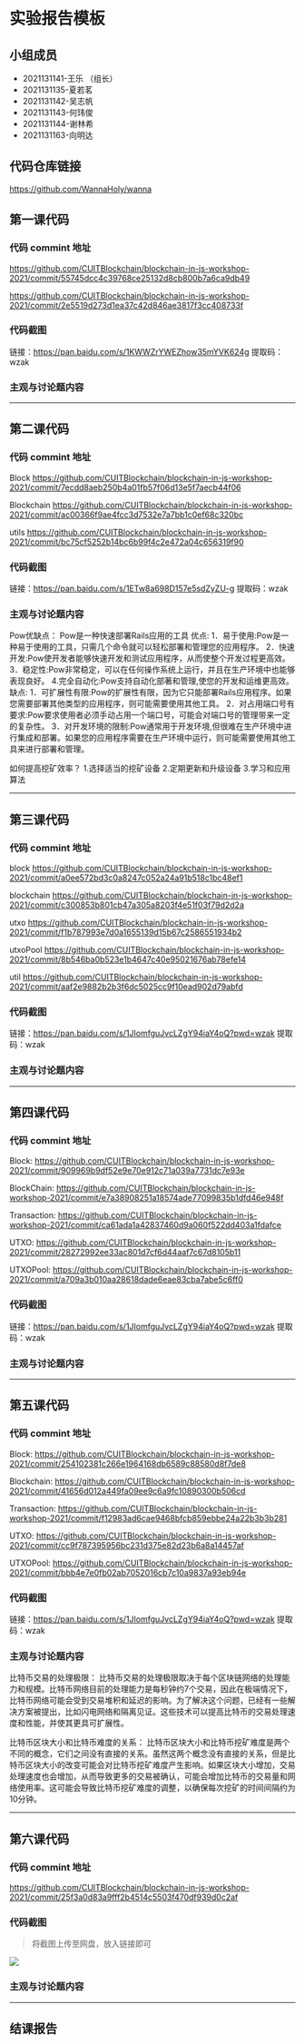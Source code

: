 # 实验报告模板

## 小组成员

- 2021131141-王乐 （组长）
- 2021131135-夏若茗
- 2021131142-吴志帆
- 2021131143-何玮俊
- 2021131144-谢林希
- 2021131163-向明达 


## 代码仓库链接

https://github.com/WannaHoly/wanna



## 第一课代码


### 代码 commint 地址

https://github.com/CUITBlockchain/blockchain-in-js-workshop-2021/commit/55745dcc4c39768ce25132d8cb800b7a6ca9db49

https://github.com/CUITBlockchain/blockchain-in-js-workshop-2021/commit/2e5519d273d1ea37c42d846ae3817f3cc408733f


### 代码截图

链接：https://pan.baidu.com/s/1KWWZrYWEZhow35mYVK624g 
提取码：wzak


### 主观与讨论题内容

---



## 第二课代码


### 代码 commint 地址

Block
https://github.com/CUITBlockchain/blockchain-in-js-workshop-2021/commit/7ecdd8aeb250b4a01fb57f06d13e5f7aecb44f06

Blockchain
https://github.com/CUITBlockchain/blockchain-in-js-workshop-2021/commit/ac00366f9ae4fcc3d7532e7a7bb1c0ef68c320bc

utils
https://github.com/CUITBlockchain/blockchain-in-js-workshop-2021/commit/bc75cf5252b14bc6b99f4c2e472a04c656319f90


### 代码截图

链接：https://pan.baidu.com/s/1ETw8a698D157e5sdZyZU-g 
提取码：wzak


### 主观与讨论题内容
Pow优缺点：
Pow是一种快速部署Rails应用的工具
优点:
1．易于使用:Pow是一种易于使用的工具，只需几个命令就可以轻松部署和管理您的应用程序。
2．快速开发:Pow使开发者能够快速开发和测试应用程序，从而使整个开发过程更高效。
3．稳定性:Pow非常稳定，可以在任何操作系统上运行，并且在生产环境中也能够表现良好。
4.完全自动化:Pow支持自动化部著和管理,使您的开发和运维更高效。
缺点:
1．可扩展性有限:Pow的扩展性有限，因为它只能部署Rails应用程序。如果您需要部署其他类型的应用程序，则可能需要使用其他工具。
2．对占用端口号有要求:Pow要求使用者必须手动占用一个端口号，可能会对端口号的管理带来一定的复杂性。
3．对开发环境的限制:Pow通常用于开发环境,但很难在生产环境中进行集成和部署。如果您的应用程序需要在生产环境中运行，则可能需要使用其他工具来进行部署和管理。

如何提高挖矿效率？
1.选择适当的挖矿设备
2.定期更新和升级设备
3.学习和应用算法


---


## 第三课代码


### 代码 commint 地址

block
https://github.com/CUITBlockchain/blockchain-in-js-workshop-2021/commit/a0ee572bd3c0a8247c052a24a91b518c1bc48ef1

blockchain
https://github.com/CUITBlockchain/blockchain-in-js-workshop-2021/commit/c300853b801cb47a305a8203f4e51f03f79d2d2a

utxo
https://github.com/CUITBlockchain/blockchain-in-js-workshop-2021/commit/f1b787993e7d0a1655139d15b67c2586551934b2

utxoPool
https://github.com/CUITBlockchain/blockchain-in-js-workshop-2021/commit/8b546ba0b523e1b4647c40e95021676ab78efe14

util
https://github.com/CUITBlockchain/blockchain-in-js-workshop-2021/commit/aaf2e9882b2b3f6dc5025cc9f10ead902d79abfd


### 代码截图

链接：https://pan.baidu.com/s/1JIomfguJvcLZgY94iaY4oQ?pwd=wzak 
提取码：wzak


### 主观与讨论题内容



---




## 第四课代码


### 代码 commint 地址

Block:
https://github.com/CUITBlockchain/blockchain-in-js-workshop-2021/commit/909969b9df52e9e70e912c71a039a7731dc7e93e

BlockChain:
https://github.com/CUITBlockchain/blockchain-in-js-workshop-2021/commit/e7a38908251a18574ade77099835b1dfd46e948f

Transaction:
https://github.com/CUITBlockchain/blockchain-in-js-workshop-2021/commit/ca61ada1a42837460d9a060f522dd403a1fdafce

UTXO:
https://github.com/CUITBlockchain/blockchain-in-js-workshop-2021/commit/28272992ee33ac801d7cf6d44aaf7c67d8105b11

UTXOPool:
https://github.com/CUITBlockchain/blockchain-in-js-workshop-2021/commit/a709a3b010aa28618dade6eae83cba7abe5c6ff0



### 代码截图

链接：https://pan.baidu.com/s/1JIomfguJvcLZgY94iaY4oQ?pwd=wzak 
提取码：wzak


### 主观与讨论题内容



---




## 第五课代码


### 代码 commint 地址

Block:
https://github.com/CUITBlockchain/blockchain-in-js-workshop-2021/commit/254102381c266e1964168db6589c88580d8f7de8

Blockchain:
https://github.com/CUITBlockchain/blockchain-in-js-workshop-2021/commit/41656d012a449fa09ee9c6a9fc10890300b506cd

Transaction:
https://github.com/CUITBlockchain/blockchain-in-js-workshop-2021/commit/f12983ad6cae9468bfcb859ebbe24a22b3b3b281

UTXO:
https://github.com/CUITBlockchain/blockchain-in-js-workshop-2021/commit/cc9f787395956bc231d375e82d23b6a8a14457af

UTXOPool:
https://github.com/CUITBlockchain/blockchain-in-js-workshop-2021/commit/bbb4e7e0fb02ab7052016cb7c10a9837a93eb94e


### 代码截图

链接：https://pan.baidu.com/s/1JIomfguJvcLZgY94iaY4oQ?pwd=wzak 
提取码：wzak


### 主观与讨论题内容

比特币交易的处理极限：
比特币交易的处理极限取决于每个区块链网络的处理能力和规模。比特币网络目前的处理能力是每秒钟约7个交易，因此在极端情况下，比特币网络可能会受到交易堆积和延迟的影响。为了解决这个问题，已经有一些解决方案被提出，比如闪电网络和隔离见证。这些技术可以提高比特币的交易处理速度和性能，并使其更具可扩展性。

比特币区块大小和比特币难度的关系：
比特币区块大小和比特币挖矿难度是两个不同的概念，它们之间没有直接的关系。虽然这两个概念没有直接的关系，但是比特币区块大小的改变可能会对比特币挖矿难度产生影响。如果区块大小增加，交易处理速度也会增加，从而导致更多的交易被确认，可能会增加比特币的交易量和网络使用率。这可能会导致比特币挖矿难度的调整，以确保每次挖矿的时间间隔约为10分钟。


---




## 第六课代码


### 代码 commint 地址

https://github.com/CUITBlockchain/blockchain-in-js-workshop-2021/commit/25f3a0d83a9fff2b4514c5503f470df939d0c2af


### 代码截图

> 将截图上传至网盘，放入链接即可

![](图片链接放这里)


### 主观与讨论题内容



---


## 结课报告





